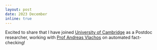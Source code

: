 ```yaml
---
layout: post
date: 2023 December
inline: true
---
```


Excited to share that I have joined [University of Cambridge](https://www.cst.cam.ac.uk/) as a Postdoc researcher, working with [Prof Andreas Vlachos](https://www.cst.cam.ac.uk/people/av308) on automated fact-checking!
